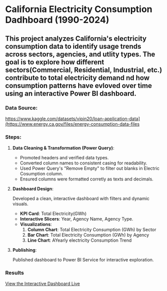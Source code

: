 # California Electricity Consumption Dadhboard (1990-2024)

This project analyzes California's electricity consumption data to identify usage trends across sectors, agencies, and utlity types. 
The goal is to explore how different sectors(Commercial, Residential, Industrial, etc.) contribute to total electricity demand nd how consumption patterns have evloved over time using an interactive Power BI dashboard.
---

### Data Source:   
https://www.kaggle.com/datasets/vipin20/loan-application-data](https://www.energy.ca.gov/files/energy-consumption-data-files

### Steps:
1.  **Data Cleaning & Transformation (Power Query)**:
    * Promoted headers and verified data types.
    * Converted column names to consistent casing for readability.
    * Used Power Query's "Remove Empty" to filter out blanks in Electric Cosumption column.
    * Ensured columns were formatted corretly as texts and decimals.
       
2.  **Dashboard Design**:
   
      Developed a clean, interactive dashboard with filters and dynamic visuals. 
      
      * **KPI Card**: Total Electricity(GWh)
      * **Interactive Slicers**: Year, Agency Name, Agency Type.
      * **Visualizations**: 
        1. **Column Chart**: Total Electricity Consumption (GWh) by Sector
        2. **Bar Chart**: Total Electricity Consumption (GWh) by Agency
        3. **Line Chart**: AYearly electricity Consumption Trend
              
 4.  **Publishing**:
    
      Published dashboard to Power BI Service for interactive exploration.

### Results
 [View the Interactive Dashboard Live]((https://app.powerbi.com/view?r=eyJrIjoiMTYxYTQzNTMtMzg0Mi00MTdiLWI4ZTItMmMwYTVlNjE1ZjUxIiwidCI6IjY2OTA5YjAzLWIxZDctNDNmYS05YmUyLTMzMmVmYzQ1YWUxMCIsImMiOjZ9))


